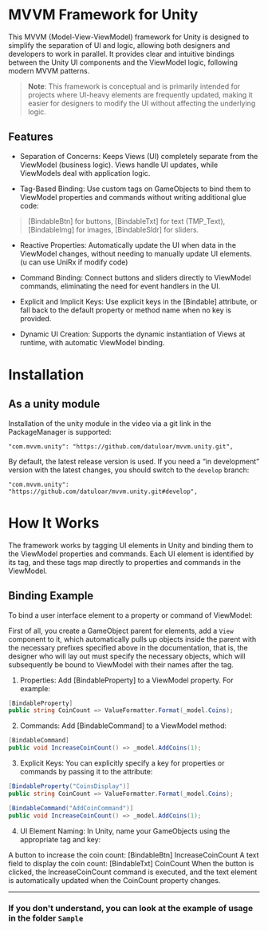 # MVVM Framework for Unity
This MVVM (Model-View-ViewModel) framework for Unity is designed to simplify the separation of UI and logic, allowing both designers and developers to work in parallel. It provides clear and intuitive bindings between the Unity UI components and the ViewModel logic, following modern MVVM patterns.

> **Note**: This framework is conceptual and is primarily intended for projects where UI-heavy elements are frequently updated, making it easier for designers to modify the UI without affecting the underlying logic.

## Features

* Separation of Concerns: Keeps Views (UI) completely separate from the ViewModel (business logic). Views handle UI updates, while ViewModels deal with application logic.

* Tag-Based Binding: Use custom tags on GameObjects to bind them to ViewModel properties and commands without writing additional glue code:
> [BindableBtn] for buttons,
> [BindableTxt] for text (TMP_Text),
> [BindableImg] for images,
> [BindableSldr] for sliders.

* Reactive Properties: Automatically update the UI when data in the ViewModel changes, without needing to manually update UI elements. (u can use UniRx if modify code)

* Command Binding: Connect buttons and sliders directly to ViewModel commands, eliminating the need for event handlers in the UI.

* Explicit and Implicit Keys: Use explicit keys in the [Bindable] attribute, or fall back to the default property or method name when no key is provided.

* Dynamic UI Creation: Supports the dynamic instantiation of Views at runtime, with automatic ViewModel binding.

# Installation

## As a unity module
Installation of the unity module in the video via a git link in the PackageManager is supported:
```
"com.mvvm.unity": "https://github.com/datuloar/mvvm.unity.git",
```
By default, the latest release version is used. If you need a “in development” version with the latest changes, you should switch to the `develop` branch:
```
"com.mvvm.unity": "https://github.com/datuloar/mvvm.unity.git#develop",
```

# How It Works
The framework works by tagging UI elements in Unity and binding them to the ViewModel properties and commands. Each UI element is identified by its tag, and these tags map directly to properties and commands in the ViewModel.

## Binding Example
To bind a user interface element to a property or command of ViewModel:

First of all, you create a GameObject parent for elements, add a `View` component to it, which automatically pulls up objects inside the parent with the necessary prefixes specified above in the documentation, that is, the designer who will lay out must specify the necessary objects, which will subsequently be bound to ViewModel with their names after the tag.

1. Properties: Add [BindableProperty] to a ViewModel property. For example:
```c#
[BindableProperty]
public string CoinCount => ValueFormatter.Format(_model.Coins);
```

2. Commands: Add [BindableCommand] to a ViewModel method:
```c#
[BindableCommand]
public void IncreaseCoinCount() => _model.AddCoins(1);
```

3. Explicit Keys: You can explicitly specify a key for properties or commands by passing it to the attribute:
```c#
[BindableProperty("CoinsDisplay")]
public string CoinCount => ValueFormatter.Format(_model.Coins);

[BindableCommand("AddCoinCommand")]
public void IncreaseCoinCount() => _model.AddCoins(1);
```

4. UI Element Naming: In Unity, name your GameObjects using the appropriate tag and key:

A button to increase the coin count: [BindableBtn] IncreaseCoinCount
A text field to display the coin count: [BindableTxt] CoinCount
When the button is clicked, the IncreaseCoinCount command is executed, and the text element is automatically updated when the CoinCount property changes.

------------------------------

### If you don't understand, you can look at the example of usage in the folder `Sample`
